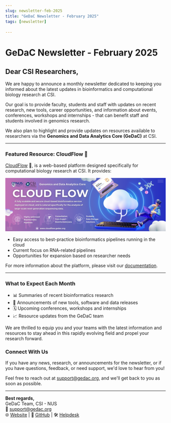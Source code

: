 ```yaml
---
slug: newsletter-feb-2025
title: "GeDaC Newsletter - February 2025"
tags: [newsletter]

---
```


# GeDaC Newsletter - February 2025

## Dear CSI Researchers,

We are happy to announce a monthly newsletter dedicated to keeping you informed about the latest updates in bioinformatics and computational biology research at CSI.  

Our goal is to provide faculty, students and staff with updates on recent research, new tools, career opportunities, and information about events, conferences, workshops and internships - that can benefit staff and students involved in genomics research.  

We also plan to highlight and provide updates on resources available to researchers via the **Genomics and Data Analytics Core (GeDaC)** at CSI.

---

### Featured Resource: CloudFlow 🚀

[CloudFlow](https://www.cloudflow.gedac.org/) 🚀, is a web-based platform designed specifically for computational biology research at CSI. It provides:

![Cloudflow](./assets/cloudflow_banner.png)

* Easy access to best-practice bioinformatics pipelines running in the cloud
* Current focus on RNA-related pipelines
* Opportunities for expansion based on researcher needs

For more information about the platform, please visit our [documentation](https://docs.cloudflow.gedac.org/).

---

### What to Expect Each Month

* 📊 Summaries of recent bioinformatics research
* 🧬 Announcements of new tools, software and data releases
* 🗓️ Upcoming conferences, workshops and internships
* 📈 Resource updates from the GeDaC team

We are thrilled to equip you and your teams with the latest information and resources to stay ahead in this rapidly evolving field and propel your research forward.

### Connect With Us

If you have any news, research, or announcements for the newsletter, or if you have questions, feedback, or need support, we'd love to hear from you! 

Feel free to reach out at [support@gedac.org](mailto:support@gedac.org), and we'll get back to you as soon as possible.

---

**Best regards,**  
GeDaC Team, CSI - NUS  
📧 [support@gedac.org](mailto:support@gedac.org) <br/>
🌐 [Website](https://www.gedac.org/) | 🔗 [GitHub](https://github.com/CSI-Genomics-and-Data-Analytics-Core) | 🛠️ [Helpdesk](https://support.gedac.org/support/tickets/new)